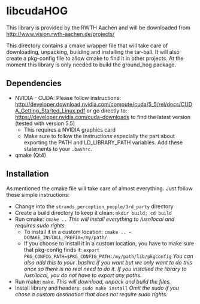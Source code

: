 # libcudaHOG 
This library is provided by the RWTH Aachen and will be downloaded from http://www.vision.rwth-aachen.de/projects/

This directory contains a cmake wrapper file that will take care of downloading, unpacking, building and installing the tar-ball. It will also create a pkg-config file to allow cmake to find it in other projects.
At the moment this library is only needed to build the ground_hog package.

## Dependencies
* NVIDIA - CUDA: Please follow instructions: http://developer.download.nvidia.com/compute/cuda/5_5/rel/docs/CUDA_Getting_Started_Linux.pdf or go directly to: https://developer.nvidia.com/cuda-downloads to find the latest version (tested with version 5.5)
	* This requires a NVIDIA graphics card
	* Make sure to follow the instructions especially the part about exporting the PATH and LD_LIBRARY_PATH variables. Add these statements to your `.bashrc`.
* qmake (Qt4)

## Installation
As mentioned the cmake file will take care of almost everything. Just follow these simple instructions:
* Change into the `strands_perception_people/3rd_party` directory
* Create a build directory to keep it clean: `mkdir build; cd build`
* Run cmake: `cmake ..` _This will install everything to /usr/local and requires sudo rights._
	* To install it in a custom location: `cmake .. -DCMAKE_INSTALL_PREFIX=/my/path/`
	* If you choose to install it in a custom location, you have to make sure that pkg-config finds it: `export PKG_CONFIG_PATH=$PKG_CONFIG_PATH:/my/path/lib/pkgconfig` _You can also add this to your .bashrc if you want but we only want to do this once so there is no real need to do it. If you installed the library to /usr/local, you do not have to export any paths._
* Run make: `make`. _This will download, unpack and build the files._
* Install library and headers: `sudo make install` _Omit the sudo if you chose a custom destination that does not require sudo rights._
